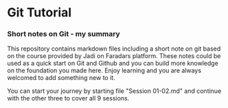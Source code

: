 # Git Tutorial 
### Short notes on Git - my summary

This repository contains markdown files including a short note on git based on the course provided by Jadi on Faradars platform. These notes could be used as a quick start on Git and Github and you can build more knowledge on the foundation you made here. Enjoy learning and you are always welcomed to add something new to it.

You can start your journey by starting file "Session 01-02.md" and continue with the other three to cover all 9 sessions.
